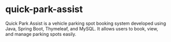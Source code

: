 # quick-park-assist
Quick Park Assist is a vehicle parking spot booking system developed using Java, Spring Boot, Thymeleaf, and MySQL. It allows users to book, view, and manage parking spots easily.
